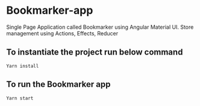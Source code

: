 # Bookmarker-app
Single Page Application called Bookmarker using Angular Material UI. Store management using Actions, Effects, Reducer

## To instantiate the project run below command
`Yarn install`

## To run the Bookmarker app
`Yarn start`